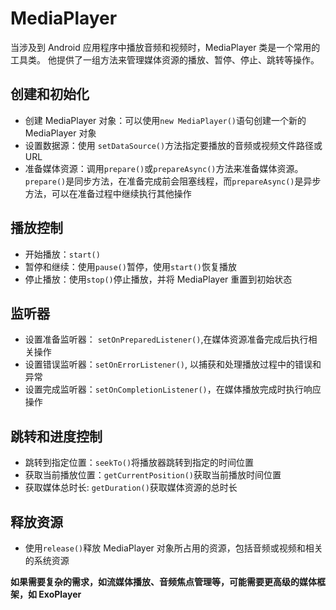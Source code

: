 # MediaPlayer

当涉及到 Android 应用程序中播放音频和视频时，MediaPlayer 类是一个常用的工具类。
他提供了一组方法来管理媒体资源的播放、暂停、停止、跳转等操作。

## 创建和初始化

- 创建 MediaPlayer 对象：可以使用`new MediaPlayer()`语句创建一个新的 MediaPlayer 对象
- 设置数据源：使用 `setDataSource()`方法指定要播放的音频或视频文件路径或 URL
- 准备媒体资源：调用`prepare()`或`prepareAsync()`方法来准备媒体资源。`prepare()`是同步方法，在准备完成前会阻塞线程，而`prepareAsync()`是异步方法，可以在准备过程中继续执行其他操作

## 播放控制

- 开始播放：`start()`
- 暂停和继续：使用`pause()`暂停，使用`start()`恢复播放
- 停止播放：使用`stop()`停止播放，并将 MediaPlayer 重置到初始状态

## 监听器

- 设置准备监听器： `setOnPreparedListener()`,在媒体资源准备完成后执行相关操作
- 设置错误监听器：`setOnErrorListener()`, 以捕获和处理播放过程中的错误和异常
- 设置完成监听器：`setOnCompletionListener()`，在媒体播放完成时执行响应操作

## 跳转和进度控制

- 跳转到指定位置：`seekTo()`将播放器跳转到指定的时间位置
- 获取当前播放位置：`getCurrentPosition()`获取当前播放时间位置
- 获取媒体总时长: `getDuration()`获取媒体资源的总时长

## 释放资源

- 使用`release()`释放 MediaPlayer 对象所占用的资源，包括音频或视频和相关的系统资源

**如果需要复杂的需求，如流媒体播放、音频焦点管理等，可能需要更高级的媒体框架，如 ExoPlayer**
